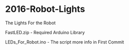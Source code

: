 # 2016-Robot-Lights
The Lights For the Robot

FastLED.zip - 
Required Arduino Library

LEDs_For_Robot.ino - 
The script more info in First Commit
